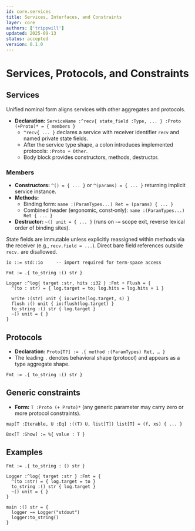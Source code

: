 ```yaml
---
id: core.services
title: Services, Interfaces, and Constraints
layer: core
authors: ['trippwill']
updated: 2025-09-13
status: accepted
version: 0.1.0
---
```


# Services, Protocols, and Constraints

## Services

Unified nominal form aligns services with other aggregates and protocols.

- **Declaration:** `ServiceName :^recv{ state_field :Type, ... } :Proto (+Proto)* = { members }`
  - `^recv{ ... }` declares a service with receiver identifier `recv` and named private state fields.
  - After the service type shape, a colon introduces implemented protocols: `:Proto + Other`.
  - Body block provides constructors, methods, destructor.

### Members
- **Constructors:** `^() = { ... }` or `^(params) = { ... }` returning implicit service instance.
- **Methods:**
  - Binding form: `name :(ParamTypes...) Ret = (params) { ... }`
  - Combined header (ergonomic, const‑only): `name :(ParamTypes...) Ret { ... }`
- **Destructor:** `~() unit = { ... }` (runs on `~=` scope exit, reverse lexical order of binding sites).

State fields are immutable unless explicitly reassigned within methods via the receiver (e.g., `recv.field = ...`). Direct bare field references outside `recv.` are disallowed.

```brim
io ::= std::io     -- import required for term-space access

Fmt := .{ to_string :() str }

Logger :^log{ target :str, hits :i32 } :Fmt + Flush = {
  ^(to : str) = { log.target = to; log.hits = log.hits + 1 }

  write :(str) unit { io:write(log.target, s) }
  flush :() unit { io:flush(log.target) }
  to_string :() str { log.target }
  ~() unit = { }
}
```

## Protocols

- **Declaration:** `Proto[T?] := .{ method :(ParamTypes) Ret, … }`
- The leading `.` denotes behavioral shape (protocol) and appears as a type aggregate shape.

```brim
Fmt := .{ to_string :() str }
```

## Generic constraints

- **Form:** `T :Proto (+ Proto)*` (any generic parameter may carry zero or more protocol constraints).

```brim
map[T :Iterable, U :Eq] :((T) U, list[T]) list[T] = (f, xs) { ... }

Box[T :Show] := %{ value : T }
```


## Examples

```brim
Fmt := .{ to_string : () str }

Logger :^log{ target :str } :Fmt = {
  ^(to :str) = { log.target = to }
  to_string :() str { log.target }
  ~() unit = { }
}

main :() str = {
  logger ~= Logger("stdout")
  logger:to_string()
}
```
